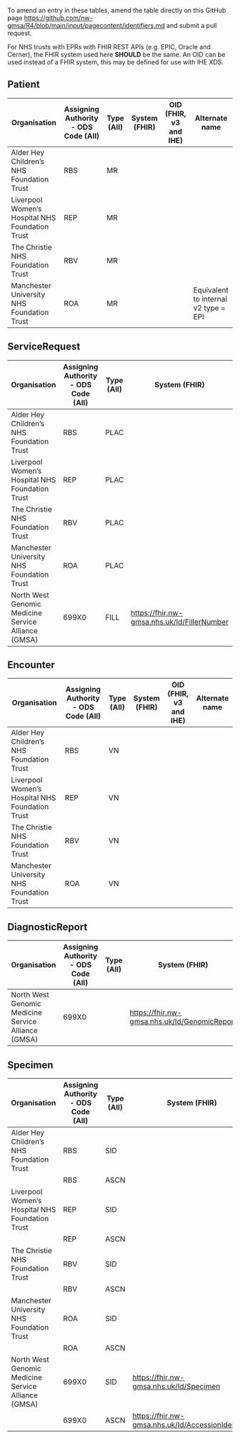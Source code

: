 
To amend an entry in these tables, amend the table directly on this GitHub page https://github.com/nw-gmsa/R4/blob/main/input/pagecontent/identifiers.md and submit a pull request.

For NHS trusts with EPRs with FHIR REST APIs (e.g. EPIC, Oracle and Cerner), the FHIR system used here **SHOULD** be the same. 
An OID can be used instead of a FHIR system, this may be defined for use with IHE XDS. 

## Patient 

| Organisation                                    | Assigning Authority - ODS Code (All) | Type (All) | System (FHIR) | OID (FHIR, v3 and IHE) | Alternate name                       | 
|-------------------------------------------------|--------------------------------------|------------|---------------|------------------------|--------------------------------------|
| Alder Hey Children’s NHS Foundation Trust       | RBS                                  | MR         |               |                        |                                      |
| Liverpool Women’s Hospital NHS Foundation Trust | REP                                  | MR         |               |                        |                                      |
| The Christie NHS Foundation Trust               | RBV                                  | MR         |               |                        |                                      |
| Manchester University NHS Foundation Trust      | ROA                                  | MR         |               |                        | Equivalent to internal v2 type = EPI |

## ServiceRequest

| Organisation                                        | Assigning Authority - ODS Code (All) | Type (All) | System (FHIR)                               | OID (FHIR, v3 and IHE) | Alternate name | 
|-----------------------------------------------------|--------------------------------------|------------|---------------------------------------------|------------------------|----------------|
| Alder Hey Children’s NHS Foundation Trust           | RBS                                  | PLAC       |                                             |                        |                |
| Liverpool Women’s Hospital NHS Foundation Trust     | REP                                  | PLAC         |                                             |                        |                |
| The Christie NHS Foundation Trust                   | RBV                                  | PLAC         |                                             |                        |                |
| Manchester University NHS Foundation Trust          | ROA                                  | PLAC         |                                             |                        |                |
| North West Genomic Medicine Service Alliance (GMSA) | 699X0                                | FILL       | https://fhir.nw-gmsa.nhs.uk/Id/FillerNumber |                        |                |

## Encounter 

| Organisation                                    | Assigning Authority - ODS Code (All) | Type (All) | System (FHIR) | OID (FHIR, v3 and IHE) | Alternate name | 
|-------------------------------------------------|--------------------------------------|------------|---------------|------------------------|----------------|
| Alder Hey Children’s NHS Foundation Trust       | RBS                                  | VN         |               |                        |                |
| Liverpool Women’s Hospital NHS Foundation Trust | REP                                  | VN         |               |                        |                |
| The Christie NHS Foundation Trust               | RBV                                  | VN         |               |                        |                |
| Manchester University NHS Foundation Trust      | ROA                                  | VN         |               |                        |                |

## DiagnosticReport

| Organisation                                        | Assigning Authority - ODS Code (All) | Type (All) | System (FHIR)                                | OID (FHIR, v3 and IHE) | Alternate name | 
|-----------------------------------------------------|--------------------------------------|------------|----------------------------------------------|------------------------|----------------|
| North West Genomic Medicine Service Alliance (GMSA) | 699X0                                |            | https://fhir.nw-gmsa.nhs.uk/Id/GenomicReport |                        |                |

## Specimen

| Organisation                                        | Assigning Authority - ODS Code (All) | Type (All) | System (FHIR)                                      | OID (FHIR, v3 and IHE) | Alternate name | 
|-----------------------------------------------------|--------------------------------------|------------|----------------------------------------------------|------------------------|----------------|
| Alder Hey Children’s NHS Foundation Trust           | RBS                                  | SID        |                                                    |                        |                |
|                                                     | RBS                                  | ASCN       |                                                    |                        |                |
| Liverpool Women’s Hospital NHS Foundation Trust     | REP                                  | SID        |                                                    |                        |                |
|                                                     | REP                                  | ASCN       |                                                    |                        |                |
| The Christie NHS Foundation Trust                   | RBV                                  | SID        |                                                    |                        |                |
|                                                     | RBV                                  | ASCN       |                                                    |                        |                |
| Manchester University NHS Foundation Trust          | ROA                                  | SID        |                                                    |                        |                |
|                                                     | ROA                                  | ASCN       |                                                    |                        |                |
| North West Genomic Medicine Service Alliance (GMSA) | 699X0                                | SID        | https://fhir.nw-gmsa.nhs.uk/Id/Specimen            |                        |                |
|                                                     | 699X0                                | ASCN       | https://fhir.nw-gmsa.nhs.uk/Id/AccessionIdentifier |                        |                |
